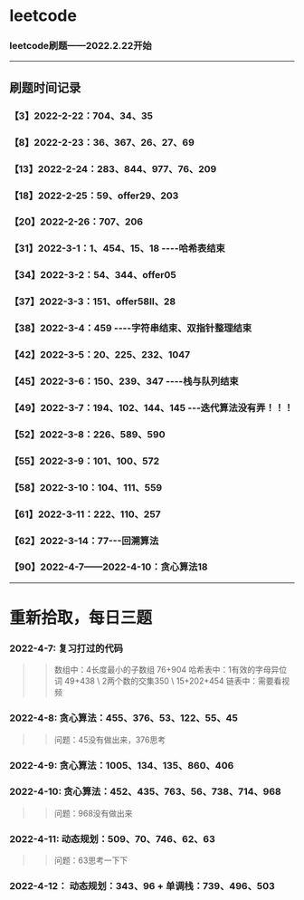 # leetcode



### leetcode刷题——2022.2.22开始

---

## 刷题时间记录
### 【3】2022-2-22：704、34、35
### 【8】2022-2-23：36、367、26、27、69
### 【13】2022-2-24：283、844、977、76、209
### 【18】2022-2-25：59、offer29、203
### 【20】2022-2-26：707、206
### 【31】2022-3-1：1、454、15、18 ----哈希表结束
### 【34】2022-3-2：54、344、offer05
### 【37】2022-3-3：151、offer58II、28
### 【38】2022-3-4：459 ----字符串结束、双指针整理结束
### 【42】2022-3-5：20、225、232、1047
### 【45】2022-3-6：150、239、347 ----栈与队列结束
### 【49】2022-3-7：194、102、144、145  ---迭代算法没有弄！！！
### 【52】2022-3-8：226、589、590
### 【55】2022-3-9：101、100、572
### 【58】2022-3-10：104、111、559
### 【61】2022-3-11：222、110、257
### 【62】2022-3-14：77---回溯算法  
### 【90】2022-4-7——2022-4-10：贪心算法18  

------
# 重新拾取，每日三题
### 2022-4-7: 复习打过的代码
>> 数组中：4长度最小的子数组 76+904
>> 哈希表中：1有效的字母异位词 49+438 \ 2两个数的交集350 \ 15+202+454
>> 链表中：需要看视频
>> 
### 2022-4-8: 贪心算法：455、376、53、122、55、45
>> 问题：45没有做出来，376思考
### 2022-4-9: 贪心算法：1005、134、135、860、406
### 2022-4-10: 贪心算法：452、435、763、56、738、714、968
>> 问题：968没有做出来
### 2022-4-11: 动态规划：509、70、746、62、63
>> 问题：63思考一下下
### 2022-4-12： 动态规划：343、96 + 单调栈：739、496、503